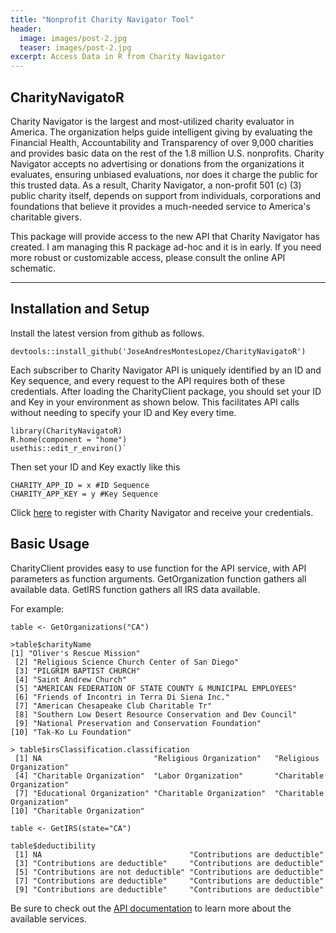 ```yaml
---
title: "Nonprofit Charity Navigator Tool"
header:
  image: images/post-2.jpg
  teaser: images/post-2.jpg
excerpt: Access Data in R from Charity Navigator
---
```


## CharityNavigatoR

Charity Navigator is the largest and most-utilized charity evaluator in America. The organization helps guide intelligent giving by evaluating the Financial Health, Accountability and Transparency of over 9,000 charities and provides basic data on the rest of the 1.8 million U.S. nonprofits. Charity Navigator accepts no advertising or donations from the organizations it evaluates, ensuring unbiased evaluations, nor does it charge the public for this trusted data. As a result, Charity Navigator, a non-profit 501 (c) (3) public charity itself, depends on support from individuals, corporations and foundations that believe it provides a much-needed service to America's charitable givers.

This package will provide access to the new API that Charity Navigator has created. I am managing this R package ad-hoc and it is in early. If you need more robust or customizable access, please consult the online API schematic.
___

## Installation and Setup
Install the latest version from github as follows.

```
devtools::install_github('JoseAndresMontesLopez/CharityNavigatoR')
```

Each subscriber to Charity Navigator API is uniquely identified by an ID and Key sequence, and every request to the API requires both of these credentials. After loading the CharityClient package, you should set your ID and Key in your environment as shown below. This facilitates API calls without needing to specify your ID and Key every time.

```
library(CharityNavigatoR)
R.home(component = "home")
usethis::edit_r_environ()`
```

Then set your ID and Key exactly like this
```
CHARITY_APP_ID = x #ID Sequence
CHARITY_APP_KEY = y #Key Sequence
```
Click [here](https://charity.3scale.net/login) to register with Charity Navigator and receive your credentials.
 
## Basic Usage
CharityClient provides easy to use function for the API service, with API parameters as function arguments. GetOrganization function gathers all available data. GetIRS function gathers all IRS data available.

For example:

```
table <- GetOrganizations("CA")
```

```
>table$charityName
[1] "Oliver's Rescue Mission"                                  
 [2] "Religious Science Church Center of San Diego"             
 [3] "PILGRIM BAPTIST CHURCH"                                   
 [4] "Saint Andrew Church"                                      
 [5] "AMERICAN FEDERATION OF STATE COUNTY & MUNICIPAL EMPLOYEES"
 [6] "Friends of Incontri in Terra Di Siena Inc."               
 [7] "American Chesapeake Club Charitable Tr"                   
 [8] "Southern Low Desert Resource Conservation and Dev Council"
 [9] "National Preservation and Conservation Foundation"        
[10] "Tak-Ko Lu Foundation"      

> table$irsClassification.classification
 [1] NA                         "Religious Organization"   "Religious Organization"  
 [4] "Charitable Organization"  "Labor Organization"       "Charitable Organization" 
 [7] "Educational Organization" "Charitable Organization"  "Charitable Organization" 
[10] "Charitable Organization"

```

```
table <- GetIRS(state="CA")
```

```
table$deductibility
 [1] NA                                 "Contributions are deductible"    
 [3] "Contributions are deductible"     "Contributions are deductible"    
 [5] "Contributions are not deductible" "Contributions are deductible"    
 [7] "Contributions are deductible"     "Contributions are deductible"    
 [9] "Contributions are deductible"     "Contributions are deductible" 
```

Be sure to check out the [API documentation](https://charity.3scale.net/docs/data-api/reference#api-documentation) to learn more about the available services. 
